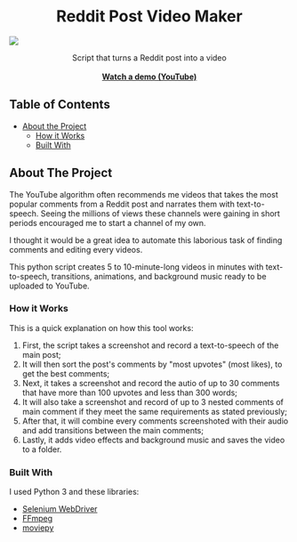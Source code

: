 <!-- PROJECT LOGO -->
<p align="center">
  <h1 align="center">Reddit Post Video Maker</h1>
<a href="https://www.linkedin.com/in/simon-mercier-372b6219b/">
  <img src="https://img.shields.io/badge/-LinkedIn-black.svg?style=flat-square&logo=linkedin&colorB=555">
  </a>
  <p align="center">
    Script that turns a Reddit post into a video
  <br/>
  <br/>
    <a href="https://www.youtube.com/watch?v=CihwNWMNfKQ&ab_channel=JustQuestions"><strong>Watch a demo (YouTube)</strong></a>
  </p>
</p>



<!-- TABLE OF CONTENTS -->
## Table of Contents

* [About the Project](#about-the-project)
  * [How it Works](#how-it-works) 
  * [Built With](#built-with)

<!-- ABOUT THE PROJECT -->
## About The Project

The YouTube algorithm often recommends me videos that takes the most popular comments from a Reddit post and narrates them with text-to-speech. Seeing the millions of views these channels were gaining in short periods encouraged me to start a channel of my own.

I thought it would be a great idea to automate this laborious task of finding comments and editing every videos. 

This python script creates 5 to 10-minute-long videos in minutes with text-to-speech, transitions, animations, and background music ready to be uploaded to YouTube.

### How it Works

This is a quick explanation on how this tool works:
1. First, the script takes a screenshot and record a text-to-speech of the main post;
2. It will then sort the post's comments by "most upvotes" (most likes), to get the best comments;
3. Next, it takes a screenshot and record the autio of up to 30 comments that have more than 100 upvotes and less than 300 words;
4. It will also take a screenshot and record of up to 3 nested comments of main comment if they meet the same requirements as stated previously;
5. After that, it will combine every comments screenshoted with their audio and add transitions between the main comments;
6. Lastly, it adds video effects and background music and saves the video to a folder.

### Built With
I used Python 3 and these libraries:
* [Selenium WebDriver](https://www.selenium.dev/documentation/en/webdriver/)
* [FFmpeg](https://ffmpeg.org/)
* [moviepy](https://pypi.org/project/moviepy/)

